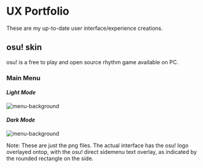 # **UX Portfolio**
These are my up-to-date user interface/experience creations.

## **osu! skin**
osu! is a free to play and open source rhythm game available on PC.

### **Main Menu**
#### *Light Mode*
![menu-background](https://user-images.githubusercontent.com/85580927/197084173-091f7fff-c2aa-4e21-b37e-d370191007d1.jpg)

#### *Dark Mode*
![menu-background](https://user-images.githubusercontent.com/85580927/197084108-22ea0f60-02c5-4a88-a6ae-de792f39882a.jpg)

Note: These are just the png files. The actual interface has the osu! logo overlayed ontop, with the osu! direct sidemenu text overlay, as indicated by the rounded rectangle on the side.
